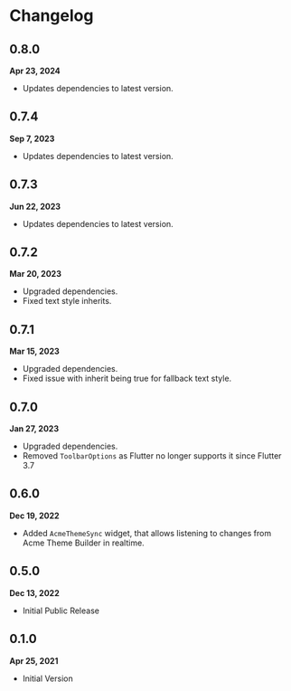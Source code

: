 # Changelog
## 0.8.0
**Apr 23, 2024**
- Updates dependencies to latest version.

## 0.7.4
**Sep 7, 2023**
- Updates dependencies to latest version.

## 0.7.3
**Jun 22, 2023**
- Updates dependencies to latest version.

## 0.7.2
**Mar 20, 2023**
- Upgraded dependencies.
- Fixed text style inherits.

## 0.7.1
**Mar 15, 2023**
- Upgraded dependencies.
- Fixed issue with inherit being true for fallback text style.

## 0.7.0
**Jan 27, 2023**
- Upgraded dependencies.
- Removed `ToolbarOptions` as Flutter no longer supports it since Flutter 3.7

## 0.6.0
**Dec 19, 2022**
- Added `AcmeThemeSync` widget, that allows listening to changes from Acme Theme Builder in realtime.

## 0.5.0
**Dec 13, 2022**
- Initial Public Release

## 0.1.0
**Apr 25, 2021**
- Initial Version